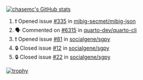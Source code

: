 [![chasemc's GitHub stats](https://github-readme-stats.vercel.app/api?username=chasemc)](https://github.com/anuraghazra/github-readme-stats)


<!--START_SECTION:activity-->
1. ❗ Opened issue [#335](https://github.com/mibig-secmet/mibig-json/issues/335) in [mibig-secmet/mibig-json](https://github.com/mibig-secmet/mibig-json)
2. 🗣 Commented on [#6315](https://github.com/quarto-dev/quarto-cli/issues/6315#issuecomment-1872181137) in [quarto-dev/quarto-cli](https://github.com/quarto-dev/quarto-cli)
3. ❗ Opened issue [#81](https://github.com/socialgene/sgpy/issues/81) in [socialgene/sgpy](https://github.com/socialgene/sgpy)
4. 🔒 Closed issue [#12](https://github.com/socialgene/sgpy/issues/12) in [socialgene/sgpy](https://github.com/socialgene/sgpy)
5. 🔒 Closed issue [#22](https://github.com/socialgene/sgpy/issues/22) in [socialgene/sgpy](https://github.com/socialgene/sgpy)
<!--END_SECTION:activity-->
[![trophy](https://github-profile-trophy.vercel.app/?username=chasemc)](https://github.com/ryo-ma/github-profile-trophy)

